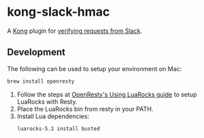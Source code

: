 # kong-slack-hmac
A [Kong][] plugin for [verifying requests from Slack][].

## Development
The following can be used to setup your environment on Mac:
```sh
brew install openresty
```

1. Follow the steps at [OpenResty's Using LuaRocks guide](https://openresty.org/en/using-luarocks.html) to setup LuaRocks with Resty.
2. Place the LuaRocks bin from resty in your PATH.
3. Install Lua dependencies:
    ```
    luarocks-5.1 install busted
    ```

[Kong]: https://konghq.com/kong/
[verifying requests from Slack]: https://api.slack.com/docs/verifying-requests-from-slack
